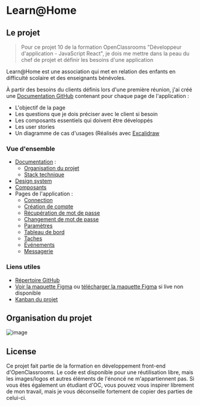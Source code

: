 # Learn@Home

## Le projet

> Pour ce projet 10 de la formation OpenClassrooms "Développeur d'application - JavaScript React", je dois me mettre dans la peau du chef de projet et définir les besoins d'une application

Learn@Home est une association qui met en relation des enfants en difficulté scolaire et des enseignants bénévoles.

À partir des besoins du clients définis lors d'une première réunion, j'ai créé une [Documentation GitHub](https://github.com/alexperronnet/openclassrooms-p10-learn-at-home/wiki) contenant pour chaque page de l'application :

* L'objectif de la page
* Les questions que je dois préciser avec le client si besoin
* Les composants essentiels qui doivent être développés
* Les user stories
* Un diagramme de cas d'usages (Réalisés avec [Excalidraw](https://excalidraw.com/)

### Vue d'ensemble

* [Documentation](https://github.com/alexperronnet/openclassrooms-p10-learn-at-home/wiki) :
  * [Organisation du projet](#organisation-du-projet)
  * [Stack technique](#stack-technique)
* [Design system](https://github.com/alexperronnet/openclassrooms-p10-learn-at-home/wiki/Design-System)
* [Composants](https://github.com/alexperronnet/openclassrooms-p10-learn-at-home/wiki/Composants)
* Pages de l'application :
  * [Connection](https://github.com/alexperronnet/openclassrooms-p10-learn-at-home/wiki/Page-connection)
  * [Création de compte](https://github.com/alexperronnet/openclassrooms-p10-learn-at-home/wiki/Page-cr%C3%A9ation-de-compte)
  * [Récupération de mot de passe](https://github.com/alexperronnet/openclassrooms-p10-learn-at-home/wiki/Page-r%C3%A9cup%C3%A9tation-de-mot-de-passe)
  * [Changement de mot de passe](https://github.com/alexperronnet/openclassrooms-p10-learn-at-home/wiki/Page-changement-de-mot-de-passe)
  * [Paramètres](https://github.com/alexperronnet/openclassrooms-p10-learn-at-home/wiki/Page-param%C3%A8tres)
  * [Tableau de bord](https://github.com/alexperronnet/openclassrooms-p10-learn-at-home/wiki/Page-dashboard)
  * [Taches](https://github.com/alexperronnet/openclassrooms-p10-learn-at-home/wiki/Page-t%C3%A2ches)
  * [Événements](https://github.com/alexperronnet/openclassrooms-p10-learn-at-home/wiki/Page-%C3%A9v%C3%A9nements)
  * [Messagerie](https://github.com/alexperronnet/openclassrooms-p10-learn-at-home/wiki/Page-messagerie)

### Liens utiles

* [Répertoire GitHub](https://github.com/alexperronnet/openclassrooms-p10-learn-at-home)
* [Voir la maquette Figma](https://www.figma.com/file/tXtRNrYypetIgy2uFL2Pxp/learn%40home?node-id=1%3A8&t=VHXG3GFoNwhRP5Xb-1) ou [télécharger la maquette Figma](https://github.com/alexperronnet/openclassrooms-p10-learn-at-home/raw/main/design/learn%40home.fig) si live non disponible
* [Kanban du projet](https://github.com/users/alexperronnet/projects/4)

## Organisation du projet

![image](https://user-images.githubusercontent.com/59840413/206169881-a4e30a82-7982-4672-ad6f-a17b36cc1e80.png)

## License

Ce projet fait partie de la formation en développement front-end d'OpenClassrooms. Le code est disponible pour une réutilisation libre, mais les images/logos et autres éléments de l'énoncé ne m'appartiennent pas. Si vous êtes également un étudiant d'OC, vous pouvez vous inspirer librement de mon travail, mais je vous déconseille fortement de copier des parties de celui-ci.
